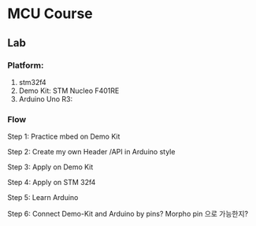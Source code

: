 # MCU Course

## Lab



### Platform: 

1. stm32f4
2. Demo Kit: STM Nucleo F401RE
3. Arduino Uno R3: 

### Flow

Step 1: Practice mbed on Demo Kit

Step 2: Create my own Header /API in Arduino style

Step 3: Apply on Demo Kit

Step 4: Apply on STM 32f4



Step 5: Learn Arduino

Step 6: Connect Demo-Kit and Arduino by pins? Morpho pin 으로 가능한지?

